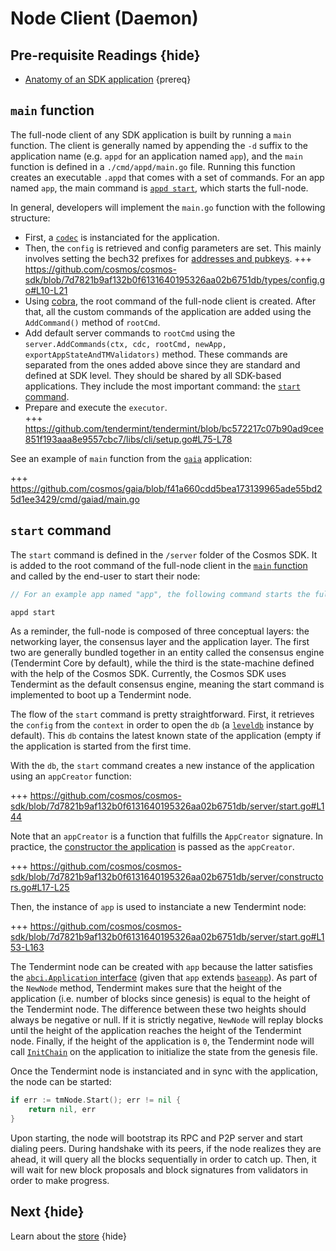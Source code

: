 <!--
order: 4
synopsis: The main endpoint of an SDK application is the daemon client, otherwise known as the full-node client. The full-node runs the state-machine, starting from a genesis file. It connects to peers running the same client in order to receive and relay transactions, block proposals and signatures. The full-node is constituted of the application, defined with the Cosmos SDK, and of a consensus engine connected to the application via the ABCI. 
-->

# Node Client (Daemon)

## Pre-requisite Readings {hide}

- [Anatomy of an SDK application](../basics/app-anatomy.md) {prereq}

## `main` function

The full-node client of any SDK application is built by running a `main` function. The client is generally named by appending the `-d` suffix to the application name (e.g. `appd` for an application named `app`), and the `main` function is defined in a `./cmd/appd/main.go` file. Running this function creates an executable `.appd` that comes with a set of commands. For an app named `app`, the main command is [`appd start`](#start-command), which starts the full-node. 

In general, developers will implement the `main.go` function with the following structure:

- First, a [`codec`](./encoding.md) is instanciated for the application.
- Then, the `config` is retrieved and config parameters are set. This mainly involves setting the bech32 prefixes for [addresses and pubkeys](../basics/accounts.md#addresses-and-pubkeys).
	+++ https://github.com/cosmos/cosmos-sdk/blob/7d7821b9af132b0f6131640195326aa02b6751db/types/config.go#L10-L21
- Using [cobra](https://github.com/spf13/cobra), the root command of the full-node client is created. After that, all the custom commands of the application are added using the `AddCommand()` method of `rootCmd`. 
- Add default server commands to `rootCmd` using the `server.AddCommands(ctx, cdc, rootCmd, newApp, exportAppStateAndTMValidators)` method. These commands are separated from the ones added above since they are standard and defined at SDK level. They should be shared by all SDK-based applications. They include the most important command: the [`start` command](#start-command).
- Prepare and execute the `executor`.  
	+++ https://github.com/tendermint/tendermint/blob/bc572217c07b90ad9cee851f193aaa8e9557cbc7/libs/cli/setup.go#L75-L78

See an example of `main` function from the [`gaia`](https://github.com/cosmos/gaia) application:

+++ https://github.com/cosmos/gaia/blob/f41a660cdd5bea173139965ade55bd25d1ee3429/cmd/gaiad/main.go

## `start` command

The `start` command is defined in the `/server` folder of the Cosmos SDK. It is added to the root command of the full-node client in the [`main` function](#main-function) and called by the end-user to start their node:

```go
// For an example app named "app", the following command starts the full-node

appd start
```

As a reminder, the full-node is composed of three conceptual layers: the networking layer, the consensus layer and the application layer. The first two are generally bundled together in an entity called the consensus engine (Tendermint Core by default), while the third is the state-machine defined with the help of the Cosmos SDK. Currently, the Cosmos SDK uses Tendermint as the default consensus engine, meaning the start command is implemented to boot up a Tendermint node. 

The flow of the `start` command is pretty straightforward. First, it retrieves the `config` from the `context` in order to open the `db` (a [`leveldb`](https://github.com/syndtr/goleveldb) instance by default). This `db` contains the latest known state of the application (empty if the application is started from the first time. 

With the `db`, the `start` command creates a new instance of the application using an `appCreator` function:

+++ https://github.com/cosmos/cosmos-sdk/blob/7d7821b9af132b0f6131640195326aa02b6751db/server/start.go#L144

Note that an `appCreator` is a function that fulfills the `AppCreator` signature. In practice, the [constructor the application](../basics/app-anatomy.md#constructor-function) is passed as the `appCreator`.

+++ https://github.com/cosmos/cosmos-sdk/blob/7d7821b9af132b0f6131640195326aa02b6751db/server/constructors.go#L17-L25

Then, the instance of `app` is used to instanciate a new Tendermint node:

+++ https://github.com/cosmos/cosmos-sdk/blob/7d7821b9af132b0f6131640195326aa02b6751db/server/start.go#L153-L163

The Tendermint node can be created with `app` because the latter satisfies the [`abci.Application` interface](https://github.com/tendermint/tendermint/blob/bc572217c07b90ad9cee851f193aaa8e9557cbc7/abci/types/application.go#L11-L26) (given that `app` extends [`baseapp`](./baseapp.md)). As part of the `NewNode` method, Tendermint makes sure that the height of the application (i.e. number of blocks since genesis) is equal to the height of the Tendermint node. The difference between these two heights should always be negative or null. If it is strictly negative, `NewNode` will replay blocks until the height of the application reaches the height of the Tendermint node. Finally, if the height of the application is `0`, the Tendermint node will call [`InitChain`](./baseapp.md#initchain) on the application to initialize the state from the genesis file. 

Once the Tendermint node is instanciated and in sync with the application, the node can be started:

```go
if err := tmNode.Start(); err != nil {
	return nil, err
}
```

Upon starting, the node will bootstrap its RPC and P2P server and start dialing peers. During handshake with its peers, if the node realizes they are ahead, it will query all the blocks sequentially in order to catch up. Then, it will wait for new block proposals and block signatures from validators in order to make progress. 

## Next {hide}

Learn about the [store](./store.md) {hide}